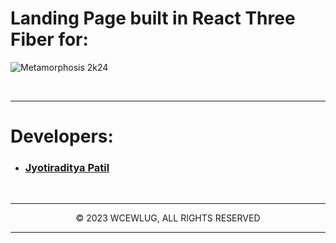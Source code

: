 <div>
<h1>Landing Page built in React Three Fiber for: </h1>
  
![Metamorphosis 2k24](https://res.cloudinary.com/dduur8qoo/image/upload/v1710593044/play_game_rnawjl.png)

<br/><hr/>

# Developers:

- ### [Jyotiraditya Patil](https://github.com/jyotiradityz/)

<br/><hr/>

<p align="center">© 2023 WCEWLUG, ALL RIGHTS RESERVED</p>

<hr/>
</div>

